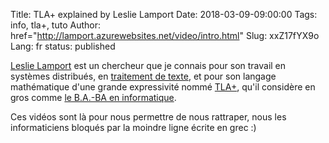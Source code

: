 Title: TLA+ explained by Leslie Lamport
Date: 2018-03-09-09:00:00
Tags: info, tla+, tuto
Author: href="http://lamport.azurewebsites.net/video/intro.html"
Slug: xxZ17fYX9o
Lang: fr
status: published

[Leslie Lamport](https://en.wikipedia.org/wiki/Leslie_Lamport) est un chercheur que je connais pour son travail en systèmes distribués,
en [traitement de texte](https://fr.wikipedia.org/wiki/LaTeX), et pour son langage mathématique d'une grande expressivité nommé [TLA+](https://en.wikipedia.org/wiki/TLA%2B),
qu'il considère en gros comme [le B.A.-BA en informatique](http://lamport.azurewebsites.net/tla/math-knowledge.html).

Ces vidéos sont là pour nous permettre de nous rattraper,
nous les informaticiens bloqués par la moindre ligne écrite en grec :)
